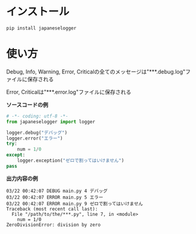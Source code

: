 # インストール
```
pip install japaneselogger
```
# 使い方
Debug, Info, Warning, Error, Criticalの全てのメッセージは"***.debug.log"ファイルに保存される

Error, Criticalは"***.error.log"ファイルに保存される

**ソースコードの例**
```python
# -*- coding: utf-8 -*-
from japaneselogger import logger

logger.debug("デバッグ")
logger.error("エラー")
try:
    num = 1/0
except:
    logger.exception("ゼロで割ってはいけません")
pass
```

**出力内容の例**
```
03/22 00:42:07 DEBUG main.py 4 デバッグ
03/22 00:42:07 ERROR main.py 5 エラー
03/22 00:42:07 ERROR main.py 9 ゼロで割ってはいけません
Traceback (most recent call last):
  File "/path/to/the/***.py", line 7, in <module>
    num = 1/0
ZeroDivisionError: division by zero
```